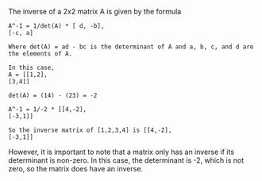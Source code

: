 The inverse of a 2x2 matrix A is given by the formula
```
A^-1 = 1/det(A) * [ d, -b],
[-c, a]

Where det(A) = ad - bc is the determinant of A and a, b, c, and d are the elements of A.

In this case,
A = [[1,2],
[3,4]]

det(A) = (14) - (23) = -2

A^-1 = 1/-2 * [[4,-2],
[-3,1]]

So the inverse matrix of [1,2,3,4] is [[4,-2],
[-3,1]]
```
However, it is important to note that a matrix only has an inverse if its determinant is non-zero. In this case, the determinant is -2, which is not zero, so the matrix does have an inverse.
